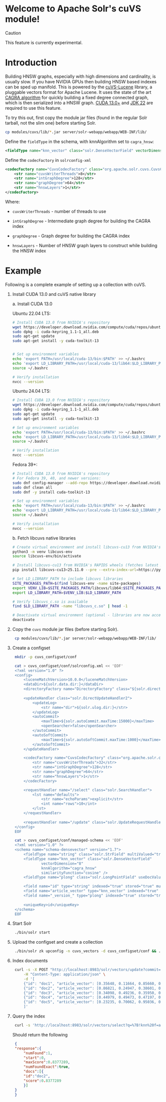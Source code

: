 <!--
  Licensed to the Apache Software Foundation (ASF) under one or more
  contributor license agreements.  See the NOTICE file distributed with
  this work for additional information regarding copyright ownership.
  The ASF licenses this file to You under the Apache License, Version 2.0
  (the "License"); you may not use this file except in compliance with
  the License.  You may obtain a copy of the License at

      http://www.apache.org/licenses/LICENSE-2.0

  Unless required by applicable law or agreed to in writing, software
  distributed under the License is distributed on an "AS IS" BASIS,
  WITHOUT WARRANTIES OR CONDITIONS OF ANY KIND, either express or implied.
  See the License for the specific language governing permissions and
  limitations under the License.
-->

Welcome to Apache Solr's cuVS module!
========

> [!CAUTION]
> This feature is currently experimental.

# Introduction

Building HNSW graphs, especially with high dimensions and cardinality, is usually slow. If you have NVIDIA GPUs then building HNSW based indexes can be sped up manifold. This is powered by the [cuVS-Lucene](https://github.com/rapidsai/cuvs-lucene) library, a pluggable vectors format for Apache Lucene. It uses the state of the art [CAGRA algorithm](https://arxiv.org/abs/2308.15136) for quickly building a fixed degree connected graph, which is then serialized into a HNSW graph. [CUDA 13.0+](https://developer.nvidia.com/cuda-downloads) and [JDK 22](https://jdk.java.net/archive/) are required to use this feature.


To try this out, first copy the module jar files (found in the regular Solr tarball, not the slim one) before starting Solr.

```sh
cp modules/cuvs/lib/*.jar server/solr-webapp/webapp/WEB-INF/lib/
```

Define the `fieldType` in the schema, with knnAlgorithm set to `cagra_hnsw`:

```xml
<fieldType name="knn_vector" class="solr.DenseVectorField" vectorDimension="8" knnAlgorithm="cagra_hnsw" similarityFunction="cosine" />
```

Define the `codecFactory` in `solrconfig-xml`

```xml
<codecFactory name="CuvsCodecFactory" class="org.apache.solr.cuvs.CuvsCodecFactory">
    <str name="cuvsWriterThreads">8</str>
    <str name="intGraphDegree">128</str>
    <str name="graphDegree">64</str>
    <str name="hnswLayers">1</str>
</codecFactory>
```

Where:

* `cuvsWriterThreads` - number of threads to use

* `intGraphDegree` - Intermediate graph degree for building the CAGRA index

* `graphDegree` - Graph degree for building the CAGRA index

* `hnswLayers` - Number of HNSW graph layers to construct while building the HNSW index

# Example

Following is a complete example of setting up a collection with cuVS.

1. Install CUDA 13.0 and cuVS native library

    a. Install CUDA 13.0

    Ubuntu 22.04 LTS:
    ```sh
    # Install CUDA 13.0 from NVIDIA's repository
    wget https://developer.download.nvidia.com/compute/cuda/repos/ubuntu2204/x86_64/cuda-keyring_1.1-1_all.deb
    sudo dpkg -i cuda-keyring_1.1-1_all.deb
    sudo apt-get update
    sudo apt-get install -y cuda-toolkit-13


    # Set up environment variables
    echo 'export PATH=/usr/local/cuda-13/bin:$PATH' >> ~/.bashrc
    echo 'export LD_LIBRARY_PATH=/usr/local/cuda-13/lib64:$LD_LIBRARY_PATH' >> ~/.bashrc
    source ~/.bashrc

    # Verify installation
    nvcc --version
    ```

    Ubuntu 24.04 LTS:
    ```sh
    # Install CUDA 13.0 from NVIDIA's repository
    wget https://developer.download.nvidia.com/compute/cuda/repos/ubuntu2404/x86_64/cuda-keyring_1.1-1_all.deb
    sudo dpkg -i cuda-keyring_1.1-1_all.deb
    sudo apt-get update
    sudo apt-get install -y cuda-toolkit-13

    # Set up environment variables
    echo 'export PATH=/usr/local/cuda-13/bin:$PATH' >> ~/.bashrc
    echo 'export LD_LIBRARY_PATH=/usr/local/cuda-13/lib64:$LD_LIBRARY_PATH' >> ~/.bashrc
    source ~/.bashrc

    # Verify installation
    nvcc --version
    ```

    Fedora 39+:
    ```sh
    # Install CUDA 13.0 from NVIDIA's repository
    # For Fedora 39, 40, and newer versions:
    sudo dnf config-manager --add-repo https://developer.download.nvidia.com/compute/cuda/repos/fedora39/x86_64/cuda-fedora39.repo
    sudo dnf clean all
    sudo dnf -y install cuda-toolkit-13

    # Set up environment variables
    echo 'export PATH=/usr/local/cuda-13/bin:$PATH' >> ~/.bashrc
    echo 'export LD_LIBRARY_PATH=/usr/local/cuda-13/lib64:$LD_LIBRARY_PATH' >> ~/.bashrc
    source ~/.bashrc

    # Verify installation
    nvcc --version
    ```

    b. Fetch libcuvs native libraries
    ```sh
    # Create virtual environment and install libcuvs-cu13 from NVIDIA's RAPIDS repositories
    python3 -m venv libcuvs-env
    source libcuvs-env/bin/activate

    # Install libcuvs-cu13 from NVIDIA's RAPIDS wheels (fetches latest 25.10.x artifact)
    pip install libcuvs-cu13<25.11.0 --pre --extra-index-url=https://pypi.anaconda.org/rapidsai-wheels-nightly/simple/

    # Set LD_LIBRARY_PATH to include libcuvs libraries
    SITE_PACKAGES_PATH=$(find libcuvs-env -name site-packages)
    export VENV_LIB=$SITE_PACKAGES_PATH/libcuvs/lib64:$SITE_PACKAGES_PATH/librmm/lib64:$SITE_PACKAGES_PATH/rapids_logger/lib64
    export LD_LIBRARY_PATH=$VENV_LIB:$LD_LIBRARY_PATH

    # Verify libcuvs_c.so is available
    find $LD_LIBRARY_PATH -name "libcuvs_c.so" | head -1

    # Deactivate virtual environment (optional - libraries are now accessible via LD_LIBRARY_PATH)
    deactivate
    ```

2. Copy the `cuvs` module jar files (before starting Solr).

   ```sh
    cp modules/cuvs/lib/*.jar server/solr-webapp/webapp/WEB-INF/lib/
   ```

3. Create a configset

   ```sh
    mkdir -p cuvs_configset/conf
   ```
   ```sh
    cat > cuvs_configset/conf/solrconfig.xml << 'EOF'
    <?xml version="1.0" ?>
    <config>
        <luceneMatchVersion>10.0.0</luceneMatchVersion>
        <dataDir>${solr.data.dir:}</dataDir>
        <directoryFactory name="DirectoryFactory" class="${solr.directoryFactory:solr.NRTCachingDirectoryFactory}"/>
        
        <updateHandler class="solr.DirectUpdateHandler2">
            <updateLog>
                <str name="dir">${solr.ulog.dir:}</str>
            </updateLog>
            <autoCommit>
                <maxTime>${solr.autoCommit.maxTime:15000}</maxTime>
                <openSearcher>false</openSearcher>
            </autoCommit>
            <autoSoftCommit>
                <maxTime>${solr.autoSoftCommit.maxTime:1000}</maxTime>
            </autoSoftCommit>
        </updateHandler>

        <codecFactory name="CuvsCodecFactory" class="org.apache.solr.cuvs.CuvsCodecFactory">
            <str name="cuvsWriterThreads">32</str>
            <str name="intGraphDegree">128</str>
            <str name="graphDegree">64</str>
            <str name="hnswLayers">1</str>
        </codecFactory>

        <requestHandler name="/select" class="solr.SearchHandler">
            <lst name="defaults">
                <str name="echoParams">explicit</str>
                <int name="rows">10</int>
            </lst>
        </requestHandler>
        
        <requestHandler name="/update" class="solr.UpdateRequestHandler" />
    </config>
    EOF
   ```

   ```sh
    cat > cuvs_configset/conf/managed-schema << 'EOF'
    <?xml version="1.0" ?>
    <schema name="schema-densevector" version="1.7">
        <fieldType name="string" class="solr.StrField" multiValued="true"/>
        <fieldType name="knn_vector" class="solr.DenseVectorField" 
                vectorDimension="8" 
                knnAlgorithm="cagra_hnsw" 
                similarityFunction="cosine" />
        <fieldType name="plong" class="solr.LongPointField" useDocValuesAsStored="false"/>

        <field name="id" type="string" indexed="true" stored="true" multiValued="false" required="false"/>
        <field name="article_vector" type="knn_vector" indexed="true" stored="true"/>
        <field name="_version_" type="plong" indexed="true" stored="true" multiValued="false" />
        
        <uniqueKey>id</uniqueKey>
    </schema>
    EOF
   ```

4. Start Solr
   ```sh
    ./bin/solr start
   ```

5. Upload the configset and create a collection

   ```sh
    ./bin/solr zk upconfig -n cuvs_vectors -d cuvs_configset/conf && ./bin/solr create -c vectors -n cuvs_vectors
   ```

6. Index documents

   ```sh
    curl -s -X POST "http://localhost:8983/solr/vectors/update?commit=true" \
        -H "Content-Type: application/json" \
        -d '[
        {"id": "doc1", "article_vector": [0.35648, 0.11664, 0.85660, 0.25043, 0.80778, 0.08031, 0.48444, 0.39083]},
        {"id": "doc2", "article_vector": [0.86821, 0.24947, 0.38601, 0.22615, 0.31498, 0.74612, 0.69403, 0.19691]},
        {"id": "doc3", "article_vector": [0.34098, 0.49236, 0.35950, 0.17840, 0.49470, 0.97242, 0.28249, 0.72526]},
        {"id": "doc4", "article_vector": [0.44979, 0.49473, 0.47197, 0.02869, 0.05262, 0.60855, 0.67370, 0.78656]},
        {"id": "doc5", "article_vector": [0.23235, 0.70062, 0.95036, 0.36251, 0.41233, 0.53170, 0.25459, 0.81606]}
        ]'
   ```

7. Query the index

   ```sh
    curl -s 'http://localhost:8983/solr/vectors/select?q=%7B!knn%20f=article_vector%20topK=1%7D%5B0.84393,0.50073,0.57059,0.89899,-0.08722,0.26803,0.00807,0.09877%5D&fl=id,score&rows=3&omitHeader=true'
   ```

   Should return the following

   ```json
    {
    "response":{
        "numFound":1,
        "start":0,
        "maxScore":0.8377289,
        "numFoundExact":true,
        "docs":[{
        "id":"doc2",
        "score":0.8377289
        }]
    }
    }
   ```